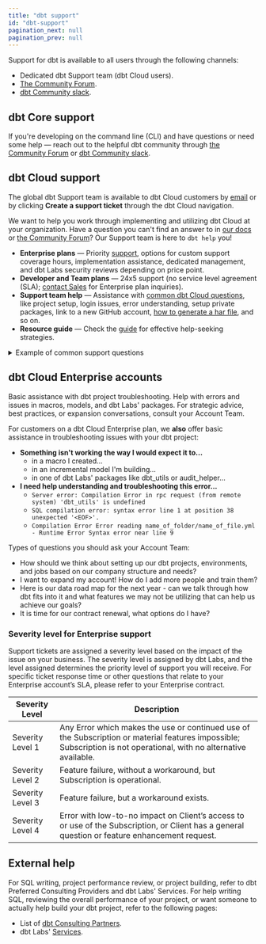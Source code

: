 ```yaml
---
title: "dbt support"
id: "dbt-support"
pagination_next: null
pagination_prev: null
---
```


Support for dbt is available to all users through the following channels:

- Dedicated dbt Support team (dbt Cloud users).
- [The Community Forum](https://discourse.getdbt.com/).
- [dbt Community slack](https://www.getdbt.com/community/join-the-community/).
  
## dbt Core support

If you're developing on the command line (CLI) and have questions or need some help &mdash; reach out to the helpful dbt community through [the Community Forum](https://discourse.getdbt.com/) or [dbt Community slack](https://www.getdbt.com/community/join-the-community/).

## dbt Cloud support

The global dbt Support team is available to dbt Cloud customers by [email](mailto:support@getdbt.com) or by clicking **Create a support ticket** through the dbt Cloud navigation.

We want to help you work through implementing and utilizing dbt Cloud at your organization. Have a question you can't find an answer to in [our docs](https://docs.getdbt.com/) or [the Community Forum](https://discourse.getdbt.com/)? Our Support team is here to `dbt help` you!

- **Enterprise plans** &mdash; Priority [support](#severity-level-for-enterprise-support), options for custom support coverage hours, implementation assistance, dedicated management, and dbt Labs security reviews depending on price point.
- **Developer and Team plans** &mdash; 24x5 support (no service level agreement (SLA); [contact Sales](https://www.getdbt.com/pricing/) for Enterprise plan inquiries).
- **Support team help** &mdash; Assistance with [common dbt Cloud questions](/category/troubleshooting), like project setup, login issues, error understanding, setup private packages, link to a new GitHub account, [how to generate a har file](/faqs/Troubleshooting/generate-har-file), and so on.
- **Resource guide** &mdash; Check the [guide](/community/resources/getting-help) for effective help-seeking strategies.

<details>

<summary>Example of common support questions</summary>

Types of dbt Cloud-related questions our Support team can assist you with, regardless of your dbt Cloud plan:<br /><br />
<b>How do I...</b><br />
    - set up a dbt Cloud project?<br />
    - set up a private package in dbt Cloud?<br />
    - configure custom branches on git repos?<br />
    - link dbt to a new GitHub account?<br /><br />
<b>Help! I can't...</b><br />
    - log in.<br />
    - access logs.<br />
    - update user groups.<br /><br />
<b>I need help understanding...</b><br />
    - why this run failed.<br />
    - why I am getting this error message in dbt Cloud?<br />
    - why my CI jobs are not kicking off as expected.<br />
</details>

<!--
- **Enterprise plans** 
  - Have [priority access](#severity-level-for-enterprise-support)
  - Options for custom support coverage hours
  - Receive implementation assistance
  - Dedicated account management
  - Security review by dbt Labs depending on price point
- **Developer and Team plans**
  - 24x5 support
  - No service level agreement included. If you are interested in adding one, [contact Sales](https://www.getdbt.com/pricing/) to ask about our Enterprise plan.
-->

## dbt Cloud Enterprise accounts

Basic assistance with dbt project troubleshooting.
Help with errors and issues in macros, models, and dbt Labs' packages.
For strategic advice, best practices, or expansion conversations, consult your Account Team.

For customers on a dbt Cloud Enterprise plan, we **also** offer basic assistance in troubleshooting issues with your dbt project:
- **Something isn't working the way I would expect it to...**
    - in a macro I created...
    - in an incremental model I'm building...
    - in one of dbt Labs' packages like dbt_utils or audit_helper...
- **I need help understanding and troubleshooting this error...**
    - `Server error: Compilation Error in rpc request (from remote system)
    'dbt_utils' is undefined`
    - `SQL compilation error: syntax error line 1 at position 38 unexpected '<EOF>'.`
    - `Compilation Error Error reading name_of_folder/name_of_file.yml - Runtime Error Syntax
        error near line 9`

Types of questions you should ask your Account Team:
- How should we think about setting up our dbt projects, environments, and jobs based on our company structure and needs?
- I want to expand my account! How do I add more people and train them?
- Here is our data road map for the next year - can we talk through how dbt fits into it and what features we may not be utilizing that can help us achieve our goals?
- It is time for our contract renewal, what options do I have?

### Severity level for Enterprise support

Support tickets are assigned a severity level based on the impact of the issue on your business. The severity level is assigned by dbt Labs, and the level assigned determines the priority level of support you will receive. For specific ticket response time or other questions that relate to your Enterprise account’s SLA, please refer to your Enterprise contract.

| Severity Level | Description |
| -------------- | ----------- |
| Severity Level 1 | Any Error which makes the use or continued use of the Subscription or material features impossible; Subscription is not operational, with no alternative available. | 
| Severity Level 2 | Feature failure, without a workaround, but Subscription is operational. | 
| Severity Level 3 | Feature failure, but a workaround exists. | 
| Severity Level 4 | Error with low-to-no impact on Client’s access to or use of the Subscription, or Client has a general question or feature enhancement request. | 

## External help

For SQL writing, project performance review, or project building, refer to dbt Preferred Consulting Providers and dbt Labs' Services.
For help writing SQL, reviewing the overall performance of your project, or want someone to actually help build your dbt project, refer to the following pages:
- List of [dbt Consulting Partners](https://partners.getdbt.com/english/directory/).
- dbt Labs' [Services](https://www.getdbt.com/dbt-labs/services/).
